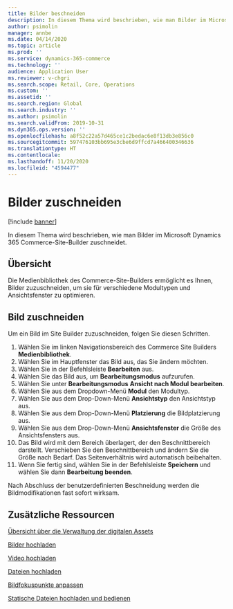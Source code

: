 ```yaml
---
title: Bilder beschneiden
description: In diesem Thema wird beschrieben, wie man Bilder im Microsoft Dynamics 365 Commerce-Site-Builder zuschneidet.
author: psimolin
manager: annbe
ms.date: 04/14/2020
ms.topic: article
ms.prod: ''
ms.service: dynamics-365-commerce
ms.technology: ''
audience: Application User
ms.reviewer: v-chgri
ms.search.scope: Retail, Core, Operations
ms.custom: ''
ms.assetid: ''
ms.search.region: Global
ms.search.industry: ''
ms.author: psimolin
ms.search.validFrom: 2019-10-31
ms.dyn365.ops.version: ''
ms.openlocfilehash: a8f52c22a57d465ce1c2bedac6e8f13db3e856c0
ms.sourcegitcommit: 597476103bb695e3cbe6d9ffcd7a466400346636
ms.translationtype: HT
ms.contentlocale: 
ms.lasthandoff: 11/20/2020
ms.locfileid: "4594477"
---
```

# <a name="crop-images"></a>Bilder zuschneiden

[!include [banner](includes/banner.md)]

In diesem Thema wird beschrieben, wie man Bilder im Microsoft Dynamics 365 Commerce-Site-Builder zuschneidet.

## <a name="overview"></a>Übersicht

Die Medienbibliothek des Commerce-Site-Builders ermöglicht es Ihnen, Bilder zuzuschneiden, um sie für verschiedene Modultypen und Ansichtsfenster zu optimieren.

## <a name="crop-an-image"></a>Bild zuschneiden

Um ein Bild im Site Builder zuzuschneiden, folgen Sie diesen Schritten.

1. Wählen Sie im linken Navigationsbereich des Commerce Site Builders **Medienbibliothek**.
1. Wählen Sie im Hauptfenster das Bild aus, das Sie ändern möchten.
1. Wählen Sie in der Befehlsleiste **Bearbeiten** aus.
1. Wählen Sie das Bild aus, um **Bearbeitungsmodus** aufzurufen.
1. Wählen Sie unter **Bearbeitungsmodus** **Ansicht nach Modul bearbeiten**.
1. Wählen Sie aus dem Dropdown-Menü **Modul** den Modultyp.
1. Wählen Sie aus dem Drop-Down-Menü **Ansichtstyp** den Ansichtstyp aus.
1. Wählen Sie aus dem Drop-Down-Menü **Platzierung** die Bildplatzierung aus.
1. Wählen Sie aus dem Drop-Down-Menü **Ansichtsfenster** die Größe des Ansichtsfensters aus.
1. Das Bild wird mit dem Bereich überlagert, der den Beschnittbereich darstellt. Verschieben Sie den Beschnittbereich und ändern Sie die Größe nach Bedarf. Das Seitenverhältnis wird automatisch beibehalten.
1. Wenn Sie fertig sind, wählen Sie in der Befehlsleiste **Speichern** und wählen Sie dann **Bearbeitung beenden**. 

Nach Abschluss der benutzerdefinierten Beschneidung werden die Bildmodifikationen fast sofort wirksam.

## <a name="additional-resources"></a>Zusätzliche Ressourcen

[Übersicht über die Verwaltung der digitalen Assets](dam-overview.md)

[Bilder hochladen](dam-upload-images.md)

[Video hochladen](dam-upload-video.md)

[Dateien hochladen](dam-upload-files.md)

[Bildfokuspunkte anpassen](dam-custom-focal-point.md)

[Statische Dateien hochladen und bedienen](upload-serve-static-files.md)
